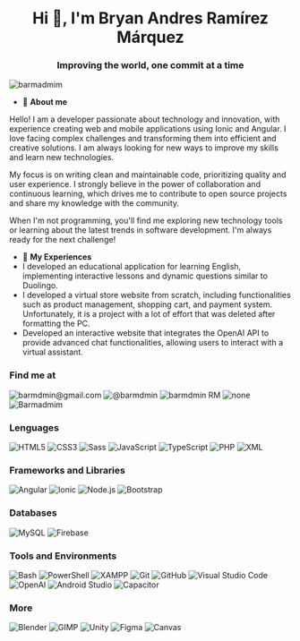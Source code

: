 <h1 align="center">Hi 👋, I'm Bryan Andres Ramírez Márquez</h1>
<h3 align="center">Improving the world, one commit at a time</h3>

<p align="left"> <img src="https://komarev.com/ghpvc/?username=barmadmim&label=Profile%20views&color=0e75b6&style=flat" alt="barmadmim" /> </p>

- 💬 **About me**

Hello! I am a developer passionate about technology and innovation, with experience creating web and mobile applications using Ionic and Angular. I love facing complex challenges and transforming them into efficient and creative solutions. I am always looking for new ways to improve my skills and learn new technologies.

My focus is on writing clean and maintainable code, prioritizing quality and user experience. I strongly believe in the power of collaboration and continuous learning, which drives me to contribute to open source projects and share my knowledge with the community.

When I'm not programming, you'll find me exploring new technology tools or learning about the latest trends in software development. I'm always ready for the next challenge!

- 📄 **My Experiences**
- I developed an educational application for learning English, implementing interactive lessons and dynamic questions similar to Duolingo.
- I developed a virtual store website from scratch, including functionalities such as product management, shopping cart, and payment system. Unfortunately, it is a project with a lot of effort that was deleted after formatting the PC.
- Developed an interactive website that integrates the OpenAI API to provide advanced chat functionalities, allowing users to interact with a virtual assistant.

### Find me at

![barmdmin@gmail.com](https://img.shields.io/badge/Email-D14836?style=for-the-badge&logo=gmail&logoColor=white)
![@barmdmin](https://img.shields.io/badge/Twitter-1DA1F2?style=for-the-badge&logo=x&logoColor=white)
![barmdmin RM](https://img.shields.io/badge/LinkedIn-0A66C2?style=for-the-badge&logo=linkedin&logoColor=white)
![none](https://img.shields.io/badge/Instagram-E4405F?style=for-the-badge&logo=instagram&logoColor=white)
![Barmadmim](https://img.shields.io/badge/GitHub-181717?style=for-the-badge&logo=github&logoColor=white)


### Lenguages
![HTML5](https://img.shields.io/badge/HTML5-E34F26?style=for-the-badge&logo=html5&logoColor=white)
![CSS3](https://img.shields.io/badge/CSS3-1572B6?style=for-the-badge&logo=css3&logoColor=white)
![Sass](https://img.shields.io/badge/Sass-CC6699?style=for-the-badge&logo=sass&logoColor=white)
![JavaScript](https://img.shields.io/badge/JavaScript-F7DF1E?style=for-the-badge&logo=javascript&logoColor=black)
![TypeScript](https://img.shields.io/badge/TypeScript-007ACC?style=for-the-badge&logo=typescript&logoColor=white)
![PHP](https://img.shields.io/badge/PHP-777BB4?style=for-the-badge&logo=php&logoColor=white)
![XML](https://img.shields.io/badge/XML-9C8E6E?style=for-the-badge&logo=xml&logoColor=white)

### Frameworks and Libraries

![Angular](https://img.shields.io/badge/Angular-DD0031?style=for-the-badge&logo=angular&logoColor=white)
![Ionic](https://img.shields.io/badge/Ionic-3880FF?style=for-the-badge&logo=ionic&logoColor=white)
![Node.js](https://img.shields.io/badge/Node.js-339933?style=for-the-badge&logo=nodedotjs&logoColor=white)
![Bootstrap](https://img.shields.io/badge/Bootstrap-563D7C?style=for-the-badge&logo=bootstrap&logoColor=white)

### Databases

![MySQL](https://img.shields.io/badge/MySQL-4479A1?style=for-the-badge&logo=mysql&logoColor=white)
![Firebase](https://img.shields.io/badge/Firebase-FFCA28?style=for-the-badge&logo=firebase&logoColor=black)

### Tools and Environments

![Bash](https://img.shields.io/badge/Bash-4EAA25?style=for-the-badge&logo=gnubash&logoColor=white)
![PowerShell](https://img.shields.io/badge/PowerShell-5391FE?style=for-the-badge&logo=powershell&logoColor=white)
![XAMPP](https://img.shields.io/badge/XAMPP-FB7A24?style=for-the-badge&logo=xampp&logoColor=white)
![Git](https://img.shields.io/badge/Git-F05032?style=for-the-badge&logo=git&logoColor=white)
![GitHub](https://img.shields.io/badge/GitHub-181717?style=for-the-badge&logo=github&logoColor=white)
![Visual Studio Code](https://img.shields.io/badge/VS%20Code-007ACC?style=for-the-badge&logo=visual%20studio%20code&logoColor=white)
![OpenAI](https://img.shields.io/badge/OpenAI-412991?style=for-the-badge&logo=openai&logoColor=white)
![Android Studio](https://img.shields.io/badge/Android%20Studio-3DDC84?style=for-the-badge&logo=android%20studio&logoColor=white)
![Capacitor](https://img.shields.io/badge/Capacitor-119EFF?style=for-the-badge&logo=capacitor&logoColor=white)

### More

![Blender](https://img.shields.io/badge/Blender-F5792A?style=for-the-badge&logo=blender&logoColor=white)
![GIMP](https://img.shields.io/badge/GIMP-5C5543?style=for-the-badge&logo=gimp&logoColor=white)
![Unity](https://img.shields.io/badge/Unity-000000?style=for-the-badge&logo=unity&logoColor=white)
![Figma](https://img.shields.io/badge/Figma-F24E1E?style=for-the-badge&logo=figma&logoColor=white)
![Canvas](https://img.shields.io/badge/Canvas-003C71?style=for-the-badge&logo=canvas&logoColor=white)

